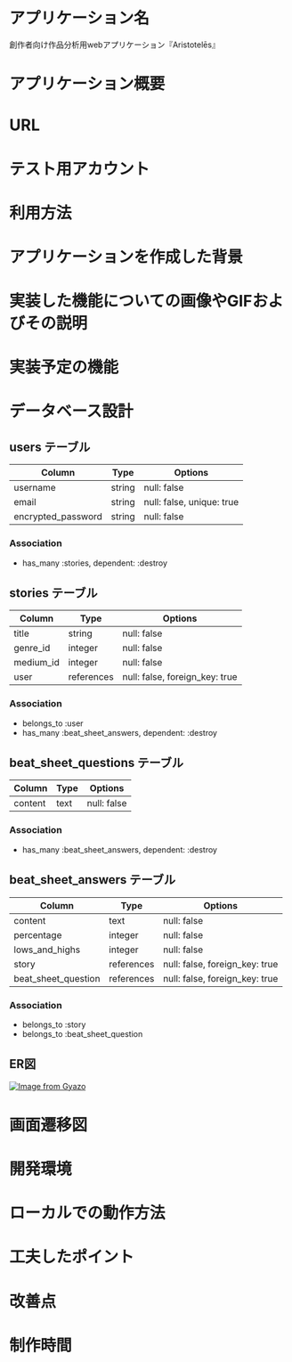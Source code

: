 # アプリケーション名
創作者向け作品分析用webアプリケーション『Aristotelēs』
# アプリケーション概要

# URL

# テスト用アカウント

# 利用方法

# アプリケーションを作成した背景

# 実装した機能についての画像やGIFおよびその説明

# 実装予定の機能

# データベース設計

## users テーブル

| Column             | Type   | Options     |
| ------------------ | ------ | ----------- |
| username           | string | null: false |
| email              | string | null: false, unique: true |
| encrypted_password | string | null: false |

### Association
- has_many :stories, dependent: :destroy

## stories テーブル

| Column    | Type       | Options     |
| --------- | ---------- | ----------- |
| title     | string     | null: false |
| genre_id  | integer    | null: false |
| medium_id | integer    | null: false |
| user      | references | null: false, foreign_key: true |

### Association
- belongs_to :user
- has_many :beat_sheet_answers, dependent: :destroy

## beat_sheet_questions テーブル

| Column  | Type       | Options     |
| ------- | ---------- | ----------- |
| content | text       | null: false |

### Association
- has_many :beat_sheet_answers, dependent: :destroy

## beat_sheet_answers テーブル

| Column              | Type       | Options     |
| ------------------- | ---------- | ----------- |
| content             | text       | null: false |
| percentage          | integer    | null: false |
| lows_and_highs      | integer    | null: false |
| story               | references | null: false, foreign_key: true |
| beat_sheet_question | references | null: false, foreign_key: true |

### Association
- belongs_to :story
- belongs_to :beat_sheet_question

## ER図
[![Image from Gyazo](https://i.gyazo.com/5be749c25c7bee792360f5ec4228888b.png)](https://gyazo.com/5be749c25c7bee792360f5ec4228888b)

# 画面遷移図

# 開発環境

# ローカルでの動作方法

# 工夫したポイント

# 改善点

# 制作時間